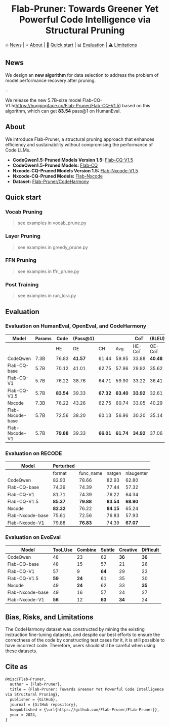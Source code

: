 <h1 align="center">Flab-Pruner: Towards Greener Yet Powerful Code Intelligence via Structural Pruning</h1>

<p align="left">
      🔥&nbsp;<a href="#news">News</a>
    | ⭐️&nbsp;<a href="#about">About</a>
    | 🚀&nbsp;<a href="#quick-start">Quick start</a>
    | 📊&nbsp;<a href="#evaluation">Evaluation</a>
    | ⚠️&nbsp;<a href="#bias-risks-and-limitations">Limitations</a>
</p>

## News

We design an **new algorithm** for data selection to address the problem of model performance recovery after pruning. 

<img src="./demo.png" alt="./demo.png" style="zoom:2%;" width=450 height=450/>

We release the new 5.7B-size model Flab-CQ-V1.5(https://huggingface.co/Flab-Pruner/Flab-CQ-V1.5) based on this algorithm, which can get **83.54** pass@1 on HumanEval.

## About

We introduce Flab-Pruner, a structural pruning approach that enhances efficiency and sustainability without compromising the performance of Code LLMs.

- **CodeQwen1.5-Pruned Models Version 1.5:** [Flab-CQ-V1.5](https://huggingface.co/Flab-Pruner/Flab-CQ-V1.5)
- **CodeQwen1.5-Pruned Models:** [Flab-CQ](https://huggingface.co/Flab-Pruner/Flab-CQ-5.7B-instruct)
- **Nxcode-CQ-Pruned Models Version 1.5:** [Flab-Nxcode-V1.5](https://huggingface.co/Flab-Pruner/Flab-Nxcode-V1.5)
- **Nxcode-CQ-Pruned Models:** [Flab-Nxcode](https://huggingface.co/Flab-Pruner/Flab-Nxcode-5.7B-instruct)
- **Dataset:** [Flab-Pruner/CodeHarmony](https://huggingface.co/datasets/Flab-Pruner/CodeHarmony)


## Quick start

### Vocab Pruning
>see examples in vocab_prune.py

### Layer Pruning
>see examples in greedy_prune.py

### FFN Pruning
>see examples in ffn_prune.py

### Post Training
>see examples in run_lora.py

## Evaluation

### Evaluation on HumanEval, OpenEval, and CodeHarmony

| Model                 | Params | Code | (Pass@1) |      |      | CoT    | (BLEU) |        |      | Output | (EM) |      |
| --------------------- | ---- | ---- | ---- | ---- | ---- | ------ | ------ | ------ | ---- | ------ | ---- | ---- |
|                       |      | HE   | OE   | CH   | Avg. | HE-CoT | OE-CoT | CH-CoT | Avg. | Crux-O | CH-O | Avg. |
| CodeQwen              | 7.3B | 76.83 | **41.57** | 61.44 | 59.95 | 33.88 | **40.48** | 24.19 | **32.85** | 37.13 | 77.21 | 57.17 |
| Flab-CQ-base          | 5.7B | 70.12 | 41.01 | 62.75 | 57.96 | 29.92 | 35.62 | 20.70 | 28.75 | 32.50 | 73.67 | 53.09 |
| Flab-CQ-V1  | 5.7B | 76.22 | 38.76 | 64.71 | 59.90 | 33.22 | 36.41 | 23.89 | 31.17 | 39.00 | 76.99 | 58.00 |
| Flab-CQ-V1.5 | 5.7B | **83.54** | 39.33 | **67.32** | **63.40** | **33.92** | 32.61 | **25.23** | 30.59 | **43.75** | **77.43** | **60.59** |
| Nxcode | 7.3B | 76.22 | 43.26 | 62.75 | 60.74 | 33.05 | 40.29 | 24.17 | 32.50 | 37.25 | 76.77 | 57.01 |
| Flab-Nxcode-base | 5.7B | 72.56 | 38.20 | 60.13 | 56.96 | 30.20 | 35.14 | 20.71 | 28.68 | 33.38 | 74.12 | 53.75 |
| Flab-Nxcode-V1 | 5.7B | **79.88** | 39.33 | **66.01** | **61.74** | **34.92** | 37.06 | **26.27** | **32.75** | **41.25** | **79.20** | **60.23** |

### Evaluation on RECODE

| Model            | Perturbed |           |           |            |
| ---------------- | --------- | --------- | --------- | ---------- |
|                  | format    | func_name | natgen    | nlaugenter |
| CodeQwen         | 82.93     | 78.66     | 82.93     | 62.80      |
| Flab-CQ-base     | 74.39     | 74.39     | 77.44     | 57.32      |
| Flab-CQ-V1       | 81.71     | 74.39     | 76.22     | 64.34      |
| Flab-CQ-V1.5     | **85.37** | **79.88** | **83.54** | **68.90**  |
| Nxcode           | **82.32** | 76.22     | **84.15** | 65.24      |
| Flab-Nxcode-base | 75.61     | 72.56     | 76.83     | 57.93      |
| Flab-Nxcode-V1   | 79.88     | **76.83** | 74.39     | **67.07**  |



### Evaluation on EvoEval
| Model            | Tool_Use | Combine | Subtle | Creative | Difficult |
| ---------------- | -------- | ------- | ------ | -------- | --------- |
| CodeQwen         | 48       | 23      | 62     | **36**   | **36**    |
| Flab-CQ-base     | 48       | 15      | 57     | 21       | 26        |
| Flab-CQ-V1       | 57       | 9       | **64** | 29       | 23        |
| Flab-CQ-V1.5     | **59**   | **24**  | 61     | 35       | 30        |
| Nxcode           | 49       | **24**  | 62     | 33       | **35**    |
| Flab-Nxcode-base | 49       | 16      | 57     | 24       | 27        |
| Flab-Nxcode-V1   | **56**   | 12      | **63** | **34**   | 24        |


## Bias, Risks, and Limitations

The CodeHarmony dataset was constructed by mining the existing instruction fine-tuning datasets, and despite our best efforts to ensure the correctness of the code by constructing test cases for it, it is still possible to have incorrect code. Therefore, users should still be careful when using these datasets.

## Cite as

```
@misc{Flab-Pruner,
  author = {Flab-Pruner},
  title = {Flab-Pruner: Towards Greener Yet Powerful Code Intelligence via Structural Pruning},
  publisher = {GitHub},
  journal = {GitHub repository},
  howpublished = {\url{https://github.com/Flab-Pruner/Flab-Pruner}},
  year = 2024,
}
